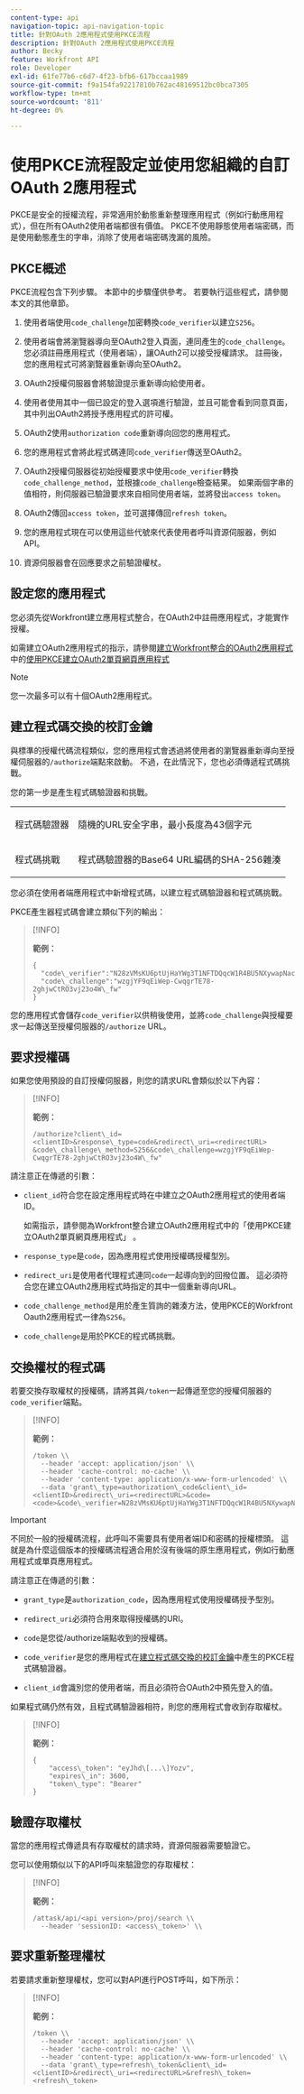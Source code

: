 ```yaml
---
content-type: api
navigation-topic: api-navigation-topic
title: 針對OAuth 2應用程式使用PKCE流程
description: 針對OAuth 2應用程式使用PKCE流程
author: Becky
feature: Workfront API
role: Developer
exl-id: 61fe77b6-c6d7-4f23-bfb6-617bccaa1989
source-git-commit: f9a154fa92217810b762ac48169512bc0bca7305
workflow-type: tm+mt
source-wordcount: '811'
ht-degree: 0%

---
```


# 使用PKCE流程設定並使用您組織的自訂OAuth 2應用程式

PKCE是安全的授權流程，非常適用於動態重新整理應用程式（例如行動應用程式），但在所有OAuth2使用者端都很有價值。 PKCE不使用靜態使用者端密碼，而是使用動態產生的字串，消除了使用者端密碼洩漏的風險。

## PKCE概述

PKCE流程包含下列步驟。 本節中的步驟僅供參考。 若要執行這些程式，請參閱本文的其他章節。

1. 使用者端使用`code_challenge`加密轉換`code_verifier`以建立`S256`。

1. 使用者端會將瀏覽器導向至OAuth2登入頁面，連同產生的`code_challenge`。 您必須註冊應用程式（使用者端），讓OAuth2可以接受授權請求。 註冊後，您的應用程式可將瀏覽器重新導向至OAuth2。

1. OAuth2授權伺服器會將驗證提示重新導向給使用者。

1. 使用者使用其中一個已設定的登入選項進行驗證，並且可能會看到同意頁面，其中列出OAuth2將授予應用程式的許可權。

1. OAuth2使用`authorization code`重新導向回您的應用程式。

1. 您的應用程式會將此程式碼連同`code_verifier`傳送至OAuth2。

1. OAuth2授權伺服器從初始授權要求中使用`code_verifier`轉換`code_challenge_method`，並根據`code_challenge`檢查結果。 如果兩個字串的值相符，則伺服器已驗證要求來自相同使用者端，並將發出`access token`。

1. OAuth2傳回`access token`，並可選擇傳回`refresh token`。

1. 您的應用程式現在可以使用這些代號來代表使用者呼叫資源伺服器，例如API。

1. 資源伺服器會在回應要求之前驗證權杖。


## 設定您的應用程式

您必須先從Workfront建立應用程式整合，在OAuth2中註冊應用程式，才能實作授權。

如需建立OAuth2應用程式的指示，請參閱[建立Workfront整合的OAuth2應用程式](../../administration-and-setup/configure-integrations/create-oauth-application.md#create-an-oauth2-single-page-web-application-using-pkce)中的[使用PKCE建立OAuth2單頁網頁應用程式](../../administration-and-setup/configure-integrations/create-oauth-application.md)

>[!NOTE]
>
>您一次最多可以有十個OAuth2應用程式。


## 建立程式碼交換的校訂金鑰

與標準的授權代碼流程類似，您的應用程式會透過將使用者的瀏覽器重新導向至授權伺服器的`/authorize`端點來啟動。 不過，在此情況下，您也必須傳遞程式碼挑戰。

您的第一步是產生程式碼驗證器和挑戰。

<table>
  <col/>
  <col/>
    <tbody>
      <tr>
        <td role="rowheader">程式碼驗證器</td>
        <td>
          <p>隨機的URL安全字串，最小長度為43個字元</p>
        </td>
      </tr>
      <tr>
        <td role="rowheader">程式碼挑戰</td>
        <td>
          <p>程式碼驗證器的Base64 URL編碼的SHA-256雜湊</p>
        </td>
      </tr>
    </tbody>
</table>


您必須在使用者端應用程式中新增程式碼，以建立程式碼驗證器和程式碼挑戰。

PKCE產生器程式碼會建立類似下列的輸出：

>[!INFO]
>
>**範例：**
>
>```
>{
>  "code\_verifier":"N28zVMsKU6ptUjHaYWg3T1NFTDQqcW1R4BU5NXywapNac4hhfkxjwfhZQat",
>  "code\_challenge":"wzgjYF9qEiWep-CwqgrTE78-2ghjwCtRO3vj23o4W\_fw"
>}
>```

您的應用程式會儲存`code_verifier`以供稍後使用，並將`code_challenge`與授權要求一起傳送至授權伺服器的`/authorize` URL。

## 要求授權碼

如果您使用預設的自訂授權伺服器，則您的請求URL會類似於以下內容：

>[!INFO]
>
>**範例：**
>
>
>```
>/authorize?client\_id=<clientID>&response\_type=code&redirect\_uri=<redirectURL>
>&code\_challenge\_method=S256&code\_challenge=wzgjYF9qEiWep-CwqgrTE78-2ghjwCtRO3vj23o4W\_fw"
>```

請注意正在傳遞的引數：

* `client_id`符合您在設定應用程式時在中建立之OAuth2應用程式的使用者端ID。

  如需指示，請參閱為Workfront整合建立OAuth2應用程式中的「使用PKCE建立OAuth2單頁網頁應用程式」 。

* `response_type`是`code`，因為應用程式使用授權碼授權型別。

* `redirect_uri`是使用者代理程式連同`code`一起導向到的回撥位置。 這必須符合您在建立OAuth2應用程式時指定的其中一個重新導向URL。

* `code_challenge_method`是用於產生質詢的雜湊方法，使用PKCE的Workfront Oauth2應用程式一律為`S256`。

* `code_challenge`是用於PKCE的程式碼挑戰。


## 交換權杖的程式碼

若要交換存取權杖的授權碼，請將其與`/token`一起傳遞至您的授權伺服器的`code_verifier`端點。

>[!INFO]
>
>**範例：**
>
>```
>/token \\
>  --header 'accept: application/json' \\
>  --header 'cache-control: no-cache' \\
>  --header 'content-type: application/x-www-form-urlencoded' \\
>  --data 'grant\_type=authorization\_code&client\_id=<clientID>&redirect\_uri=<redirectURL>&code=<code>&code\_verifier=N28zVMsKU6ptUjHaYWg3T1NFTDQqcW1R4BU5NXywapNac4hhfkxjwfhZQat
>```

>[!IMPORTANT]
>
> 不同於一般的授權碼流程，此呼叫不需要具有使用者端ID和密碼的授權標頭。 這就是為什麼這個版本的授權碼流程適合用於沒有後端的原生應用程式，例如行動應用程式或單頁應用程式。

請注意正在傳遞的引數：

* `grant_type`是`authorization_code`，因為應用程式使用授權碼授予型別。

* `redirect_uri`必須符合用來取得授權碼的URI。

* `code`是您從/authorize端點收到的授權碼。

* `code_verifier`是您的應用程式在[建立程式碼交換的校訂金鑰](#Create)中產生的PKCE程式碼驗證器。

* `client_id`會識別您的使用者端，而且必須符合OAuth2中預先登入的值。


如果程式碼仍然有效，且程式碼驗證器相符，則您的應用程式會收到存取權杖。

>[!INFO]
>
>**範例：**
>
>```
>{
>    "access\_token": "eyJhd\[...\]Yozv",
>    "expires\_in": 3600,
>    "token\_type": "Bearer"
>}
>```

## 驗證存取權杖

當您的應用程式傳遞具有存取權杖的請求時，資源伺服器需要驗證它。

您可以使用類似以下的API呼叫來驗證您的存取權杖：

>[!INFO]
>
>**範例：**
>
>```
>/attask/api/<api version>/proj/search \\
>  --header 'sessionID: <access\_token>' \\
>```

## 要求重新整理權杖

若要請求重新整理權杖，您可以對API進行POST呼叫，如下所示：

>[!INFO]
>
>**範例：**
>
>```
>/token \\
>  --header 'accept: application/json' \\
>  --header 'cache-control: no-cache' \\
>  --header 'content-type: application/x-www-form-urlencoded' \\
>  --data 'grant\_type=refresh\_token&client\_id=<clientID>&redirect\_uri=<redirectURL>&refresh\_token=<refresh\_token>
>```
